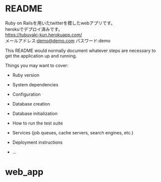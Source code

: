 # README
Ruby on Railsを用いたtwitterを模したwebアプリです。<br>
herokuでデプロイ済みです。<br>
https://tubuyaki-kun.herokuapp.com/<br>
メールアドレス:demo@demo.com パスワード:demo<br>

This README would normally document whatever steps are necessary to get the
application up and running.

Things you may want to cover:

* Ruby version

* System dependencies

* Configuration

* Database creation

* Database initialization

* How to run the test suite

* Services (job queues, cache servers, search engines, etc.)

* Deployment instructions

* ...
# web_app
